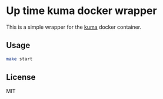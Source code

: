 <!-- Up time tool for docker containers -->
# Up time kuma docker wrapper

This is a simple wrapper for the [kuma](https://github.com/louislam/uptime-kuma/wiki) docker container.


## Usage

```bash
make start
```

## License

MIT
